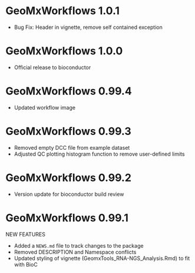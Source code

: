 # GeoMxWorkflows 1.0.1

* Bug Fix: Header in vignette, remove self contained exception

# GeoMxWorkflows 1.0.0

* Official release to bioconductor

# GeoMxWorkflows 0.99.4

* Updated workflow image

# GeoMxWorkflows 0.99.3

* Removed empty DCC file from example dataset
* Adjusted QC plotting histogram function to remove user-defined limits

# GeoMxWorkflows 0.99.2

* Version update for bioconductor build review

# GeoMxWorkflows 0.99.1

NEW FEATURES

* Added a `NEWS.md` file to track changes to the package
* Removed DESCRIPTION and Namespace conflicts
* Updated styling of vignette (GeomxTools_RNA-NGS_Analysis.Rmd) to fit with BioC
